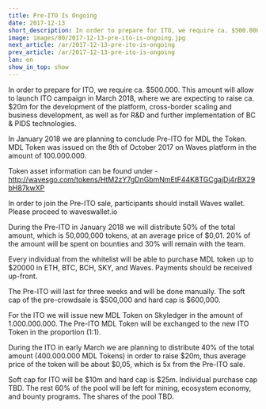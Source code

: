 ```yaml
---
title: Pre-ITO Is Ongoing
date: 2017-12-13
short_description: In order to prepare for ITO, we require ca. $500.000.
image: images/80/2017-12-13-pre-ito-is-ongoing.jpg
next_article: /ar/2017-12-13-pre-ito-is-ongoing
prev_article: /ar/2017-12-13-pre-ito-is-ongoing
lan: en
show_in_top: show
---
```


In order to prepare for ITO, we require ca. $500.000. This amount will allow to launch ITO campaign
in March 2018, where we are expecting to raise ca. $20m for the development of the platform,
cross-border scaling and business development, as well as for R&D and further implementation
of BC & PIDS technologies.

In January 2018 we are planning to conclude Pre-ITO for MDL the Token. MDL Token was issued
on the 8th of October 2017 on Waves platform in the amount of 100.000.000.

Token asset information can be found under -
http://wavesgo.com/tokens/HtM2zY7gDnGbmNmEtF44K8TGCgajDj4rBX29bH87kwXP

In order to join the Pre-ITO sale, participants should install Waves wallet. Please proceed to
waveswallet.io

During the Pre-ITO in January 2018 we will distribute 50% of the total amount, which is
50,000,000 tokens, at an average price of $0,01. 20% of the amount will be spent on bounties and
30% will remain with the team.

Every individual from the whitelist will be able to purchase MDL token up to $20000 in ETH, BTC,
BCH, SKY, and Waves. Payments should be received up-front.

The Pre-ITO will last for three weeks and will be done manually. The soft cap of the pre-crowdsale
is $500,000 and hard cap is $600,000.

For the ITO we will issue new MDL Token on Skyledger in the amount of 1.000.000.000. The
Pre-ITO MDL Token will be exchanged to the new ITO Token in the proportion (1:1).

During the ITO in early March we are planning to distribute 40% of the total amount (400.000.000
MDL Tokens) in order to raise $20m, thus average price of the token will be about $0,05, which is
5x from the Pre-ITO sale.

Soft cap for ITO will be $10m and hard cap is $25m. Individual purchase cap TBD. The rest 60%
of the pool will be left for mining, ecosystem economy, and bounty programs. The shares of the
pool TBD.
